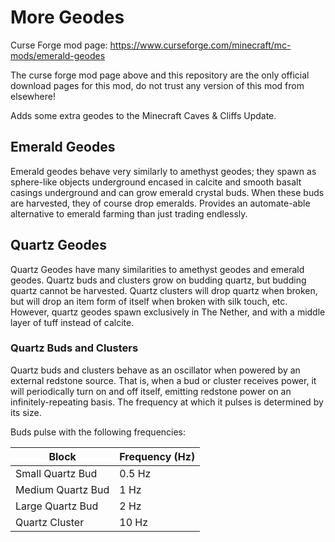 # More Geodes

Curse Forge mod page: https://www.curseforge.com/minecraft/mc-mods/emerald-geodes

The curse forge mod page above and this repository are the only official download pages for this mod, do not trust any version of this mod from elsewhere! 

Adds some extra geodes to the Minecraft Caves & Cliffs Update. 

## Emerald Geodes
Emerald geodes behave very similarly to amethyst geodes; they spawn as sphere-like objects underground encased in calcite and smooth basalt casings underground and can grow emerald crystal buds. When these buds are harvested, they of course drop emeralds. Provides an automate-able alternative to emerald farming than just trading endlessly. 

## Quartz Geodes
Quartz Geodes have many similarities to amethyst geodes and emerald geodes. Quartz buds and clusters grow on budding quartz, but budding quartz cannot be harvested. Quartz clusters will drop quartz when broken, but will drop an item form of itself when broken with silk touch, etc. However, quartz geodes spawn exclusively in The Nether, and with a middle layer of tuff instead of calcite. 

### Quartz Buds and Clusters
Quartz buds and clusters behave as an oscillator when powered by an external redstone source. That is, when a bud or cluster receives power, it will periodically turn on and off itself, emitting redstone power on an infinitely-repeating basis. The frequency at which it pulses is determined by its size. 

Buds pulse with the following frequencies:

| Block             | Frequency (Hz) |
| ----------------- | -------------- |
| Small Quartz Bud  | 0.5 Hz         |
| Medium Quartz Bud | 1 Hz           |
| Large Quartz Bud  | 2 Hz           |
| Quartz Cluster    | 10 Hz          |


